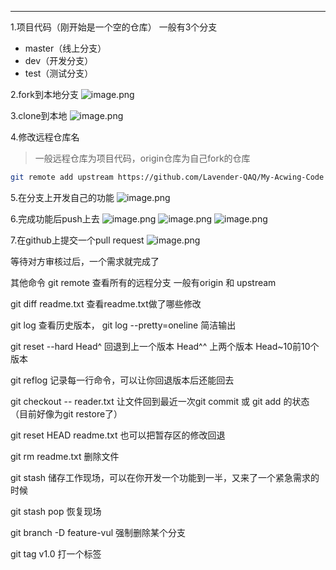 ---

1.项目代码（刚开始是一个空的仓库）
一般有3个分支

- master（线上分支）
- dev（开发分支）
- test（测试分支）

2.fork到本地分支
![image.png](https://cdn.nlark.com/yuque/0/2022/png/27426792/1651064728685-c31d9b2d-47f8-4aa3-9dd0-e8c47a9de4f2.png#clientId=u5e30173c-8734-4&crop=0&crop=0&crop=1&crop=1&from=paste&height=91&id=ub7d0af15&margin=%5Bobject%20Object%5D&name=image.png&originHeight=91&originWidth=540&originalType=binary&ratio=1&rotation=0&showTitle=false&size=9417&status=done&style=none&taskId=u49a7da91-30df-42f8-b544-83dfa7544bf&title=&width=540)

3.clone到本地
![image.png](https://cdn.nlark.com/yuque/0/2022/png/27426792/1651064794681-0e5f9045-6a0b-4c9c-b51f-981eb4072c79.png#clientId=u5e30173c-8734-4&crop=0&crop=0&crop=1&crop=1&from=paste&height=79&id=u8d73c981&margin=%5Bobject%20Object%5D&name=image.png&originHeight=79&originWidth=501&originalType=binary&ratio=1&rotation=0&showTitle=false&size=8307&status=done&style=none&taskId=u9705372f-fd33-4cf6-9029-1840f878829&title=&width=501)

4.修改远程仓库名
> 一般远程仓库为项目代码，origin仓库为自己fork的仓库

```bash
git remote add upstream https://github.com/Lavender-QAQ/My-Acwing-Code
```


5.在分支上开发自己的功能
![image.png](https://cdn.nlark.com/yuque/0/2022/png/27426792/1651065046876-b6864f66-e12e-4168-a63e-24858cf8d069.png#clientId=u5e30173c-8734-4&crop=0&crop=0&crop=1&crop=1&from=paste&height=125&id=u589edb99&margin=%5Bobject%20Object%5D&name=image.png&originHeight=125&originWidth=737&originalType=binary&ratio=1&rotation=0&showTitle=false&size=13429&status=done&style=none&taskId=u7ebcf06d-e97f-4d33-844c-4459b3ff8ac&title=&width=737)

6.完成功能后push上去
![image.png](https://cdn.nlark.com/yuque/0/2022/png/27426792/1651065133354-7a370067-393d-4832-8823-8e66aaff49b8.png#clientId=u5e30173c-8734-4&crop=0&crop=0&crop=1&crop=1&from=paste&height=104&id=uf6092a7c&margin=%5Bobject%20Object%5D&name=image.png&originHeight=104&originWidth=743&originalType=binary&ratio=1&rotation=0&showTitle=false&size=8332&status=done&style=none&taskId=u672e040a-389f-4d6a-888a-d7d6ce2f3e1&title=&width=743)
![image.png](https://cdn.nlark.com/yuque/0/2022/png/27426792/1651065171999-b0155105-2bb7-4b2f-92ff-8a853d8bd18e.png#clientId=u5e30173c-8734-4&crop=0&crop=0&crop=1&crop=1&from=paste&height=80&id=udbf173a0&margin=%5Bobject%20Object%5D&name=image.png&originHeight=80&originWidth=722&originalType=binary&ratio=1&rotation=0&showTitle=false&size=7617&status=done&style=none&taskId=u7b710b8f-a43d-40ee-a726-aef9d618f42&title=&width=722)
![image.png](https://cdn.nlark.com/yuque/0/2022/png/27426792/1651066976234-718b5ca0-f8a2-4f8a-8954-f8cb3a1dd180.png#clientId=u5e30173c-8734-4&crop=0&crop=0&crop=1&crop=1&from=paste&height=268&id=u3ad883c0&margin=%5Bobject%20Object%5D&name=image.png&originHeight=268&originWidth=786&originalType=binary&ratio=1&rotation=0&showTitle=false&size=36010&status=done&style=none&taskId=ud3c17dd3-9321-4c35-95a2-fc2bef45911&title=&width=786)

7.在github上提交一个pull request
![image.png](https://cdn.nlark.com/yuque/0/2022/png/27426792/1651067057339-d4a85e2a-24bc-4f01-a2dc-2862b6cf857e.png#clientId=u5e30173c-8734-4&crop=0&crop=0&crop=1&crop=1&from=paste&height=895&id=u404fc13e&margin=%5Bobject%20Object%5D&name=image.png&originHeight=895&originWidth=1371&originalType=binary&ratio=1&rotation=0&showTitle=false&size=90374&status=done&style=none&taskId=u5f892fc4-04a7-4c89-92f3-35717421705&title=&width=1371)

等待对方审核过后，一个需求就完成了

其他命令
git remote 查看所有的远程分支
一般有origin 和 upstream

git diff readme.txt 查看readme.txt做了哪些修改

git log 查看历史版本， git log --pretty=oneline 简洁输出

git reset --hard Head^ 回退到上一个版本 Head^^ 上两个版本 Head~10前10个版本

git reflog 记录每一行命令，可以让你回退版本后还能回去

git checkout -- reader.txt 让文件回到最近一次git commit 或 git add 的状态（目前好像为git restore了）

git reset HEAD readme.txt 也可以把暂存区的修改回退

git rm readme.txt 删除文件

git stash 储存工作现场，可以在你开发一个功能到一半，又来了一个紧急需求的时候

git stash pop 恢复现场

git branch -D feature-vul 强制删除某个分支

git tag v1.0 打一个标签






